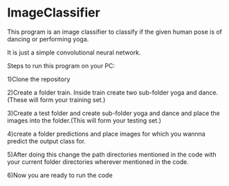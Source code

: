 # ImageClassifier
This program is an image classifier to classify if the given human pose is of dancing or performing yoga. 

It is just a simple convolutional neural network.


Steps to run this program on your PC:


1)Clone the repository


2)Create a folder train. Inside train create two sub-folder yoga and dance.(These will form your training set.)


3)Create a test folder and create sub-folder yoga and dance and place the images into the folder.(This will form your testing set.)


4)create a folder predictions and place images for which you wannna predict the output class for.


5)After doing this change the path directories mentioned in the code with your current folder directories wherever mentioned in the code.


6)Now you are  ready to run the code
